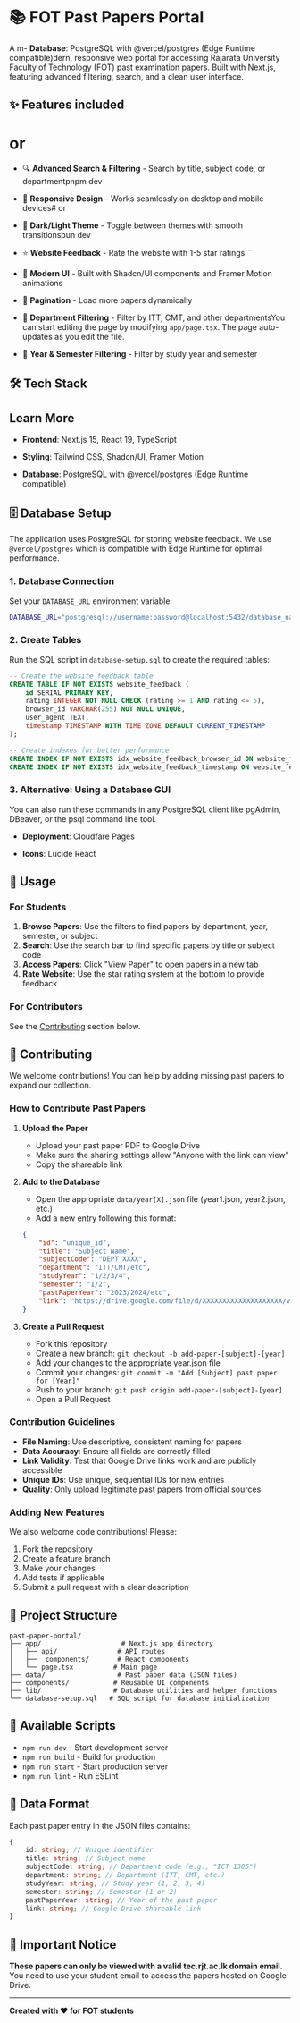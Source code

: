 # 📚 FOT Past Papers Portal

A m- **Database**: PostgreSQL with @vercel/postgres (Edge Runtime compatible)dern, responsive web portal for accessing Rajarata University Faculty of Technology (FOT) past examination papers. Built with Next.js, featuring advanced filtering, search, and a clean user interface.

## ✨ Features included

# or

-   🔍 **Advanced Search & Filtering** - Search by title, subject code, or departmentpnpm dev

-   📱 **Responsive Design** - Works seamlessly on desktop and mobile devices# or

-   🌙 **Dark/Light Theme** - Toggle between themes with smooth transitionsbun dev

-   ⭐ **Website Feedback** - Rate the website with 1-5 star ratings```

-   🎨 **Modern UI** - Built with Shadcn/UI components and Framer Motion animations

-   🔄 **Pagination** - Load more papers dynamically

-   🎯 **Department Filtering** - Filter by ITT, CMT, and other departmentsYou can start editing the page by modifying `app/page.tsx`. The page auto-updates as you edit the file.

-   📅 **Year & Semester Filtering** - Filter by study year and semester

## 🛠️ Tech Stack

## Learn More

-   **Frontend**: Next.js 15, React 19, TypeScript

-   **Styling**: Tailwind CSS, Shadcn/UI, Framer Motion

-   **Database**: PostgreSQL with @vercel/postgres (Edge Runtime compatible)

## 🗄️ Database Setup

The application uses PostgreSQL for storing website feedback. We use `@vercel/postgres` which is compatible with Edge Runtime for optimal performance.

### 1. Database Connection

Set your `DATABASE_URL` environment variable:

```bash
DATABASE_URL="postgresql://username:password@localhost:5432/database_name"
```

### 2. Create Tables

Run the SQL script in `database-setup.sql` to create the required tables:

```sql
-- Create the website_feedback table
CREATE TABLE IF NOT EXISTS website_feedback (
    id SERIAL PRIMARY KEY,
    rating INTEGER NOT NULL CHECK (rating >= 1 AND rating <= 5),
    browser_id VARCHAR(255) NOT NULL UNIQUE,
    user_agent TEXT,
    timestamp TIMESTAMP WITH TIME ZONE DEFAULT CURRENT_TIMESTAMP
);

-- Create indexes for better performance
CREATE INDEX IF NOT EXISTS idx_website_feedback_browser_id ON website_feedback(browser_id);
CREATE INDEX IF NOT EXISTS idx_website_feedback_timestamp ON website_feedback(timestamp DESC);
```

### 3. Alternative: Using a Database GUI

You can also run these commands in any PostgreSQL client like pgAdmin, DBeaver, or the psql command line tool.

-   **Deployment**: Cloudfare Pages

-   **Icons**: Lucide React

## 📖 Usage

### For Students

1. **Browse Papers**: Use the filters to find papers by department, year, semester, or subject
2. **Search**: Use the search bar to find specific papers by title or subject code
3. **Access Papers**: Click "View Paper" to open papers in a new tab
4. **Rate Website**: Use the star rating system at the bottom to provide feedback

### For Contributors

See the [Contributing](#contributing) section below.

## 🤝 Contributing

We welcome contributions! You can help by adding missing past papers to expand our collection.

### How to Contribute Past Papers

1. **Upload the Paper**

    - Upload your past paper PDF to Google Drive
    - Make sure the sharing settings allow "Anyone with the link can view"
    - Copy the shareable link

2. **Add to the Database**

    - Open the appropriate `data/year[X].json` file (year1.json, year2.json, etc.)
    - Add a new entry following this format:

    ```json
    {
        "id": "unique_id",
        "title": "Subject Name",
        "subjectCode": "DEPT XXXX",
        "department": "ITT/CMT/etc",
        "studyYear": "1/2/3/4",
        "semester": "1/2",
        "pastPaperYear": "2023/2024/etc",
        "link": "https://drive.google.com/file/d/XXXXXXXXXXXXXXXXXXXX/view?usp=sharing"
    }
    ```

3. **Create a Pull Request**
    - Fork this repository
    - Create a new branch: `git checkout -b add-paper-[subject]-[year]`
    - Add your changes to the appropriate year.json file
    - Commit your changes: `git commit -m "Add [Subject] past paper for [Year]"`
    - Push to your branch: `git push origin add-paper-[subject]-[year]`
    - Open a Pull Request

### Contribution Guidelines

-   **File Naming**: Use descriptive, consistent naming for papers
-   **Data Accuracy**: Ensure all fields are correctly filled
-   **Link Validity**: Test that Google Drive links work and are publicly accessible
-   **Unique IDs**: Use unique, sequential IDs for new entries
-   **Quality**: Only upload legitimate past papers from official sources

### Adding New Features

We also welcome code contributions! Please:

1. Fork the repository
2. Create a feature branch
3. Make your changes
4. Add tests if applicable
5. Submit a pull request with a clear description

## 📁 Project Structure

```
past-paper-portal/
├── app/                    # Next.js app directory
│   ├── api/               # API routes
│   ├── _components/       # React components
│   └── page.tsx          # Main page
├── data/                  # Past paper data (JSON files)
├── components/           # Reusable UI components
├── lib/                  # Database utilities and helper functions
└── database-setup.sql   # SQL script for database initialization
```

## 🔧 Available Scripts

-   `npm run dev` - Start development server
-   `npm run build` - Build for production
-   `npm run start` - Start production server
-   `npm run lint` - Run ESLint

## 📄 Data Format

Each past paper entry in the JSON files contains:

```typescript
{
    id: string; // Unique identifier
    title: string; // Subject name
    subjectCode: string; // Department code (e.g., "ICT 1305")
    department: string; // Department (ITT, CMT, etc.)
    studyYear: string; // Study year (1, 2, 3, 4)
    semester: string; // Semester (1 or 2)
    pastPaperYear: string; // Year of the past paper
    link: string; // Google Drive shareable link
}
```

## 🚨 Important Notice

**These papers can only be viewed with a valid tec.rjt.ac.lk domain email.** You need to use your student email to access the papers hosted on Google Drive.

---

**Created with ❤️ for FOT students**
